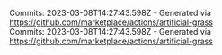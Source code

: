 Commits: 2023-03-08T14:27:43.598Z - Generated via https://github.com/marketplace/actions/artificial-grass
<br>
Commits: 2023-03-08T14:27:43.598Z - Generated via https://github.com/marketplace/actions/artificial-grass
<br>
